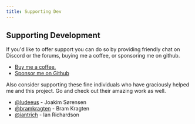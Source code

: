 ```yaml
---
title: Supporting Dev
---
```


## Supporting Development

If you'd like to offer support you can do so by providing friendly chat on Discord or the forums, buying me a coffee, or sponsoring me on github.

* [Buy me a coffee.](https://www.buymeacoffee.com/FgwNR2l)
* [Sponsor me on Github](https://github.com/sponsors/maykar)

Also consider supporting these fine individuals who have graciously helped me and this project. Go and check out their amazing work as well.

* [@ludeeus](https://github.com/ludeeus) - Joakim Sørensen
* [@bramkragten](https://github.com/bramkragten) - Bram Kragten
* [@iantrich](https://github.com/iantrich) - Ian Richardson

